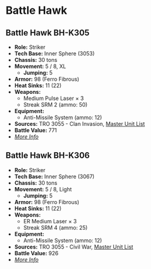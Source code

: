 # Battle Hawk
## Battle Hawk BH-K305
- **Role:** Striker
- **Tech Base:** Inner Sphere (3053)
- **Chassis:** 30 tons
- **Movement:** 5 / 8, XL
  - **Jumping:** 5
- **Armor:** 98 (Ferro Fibrous)
- **Heat Sinks:** 11 (22)
- **Weapons:**
  - Medium Pulse Laser × 3
  - Streak SRM 2 (ammo: 50)
- **Equipment:**
  - Anti-Missile System (ammo: 12)
- **Sources:** TRO 3055 - Clan Invasion, [Master Unit List](http://masterunitlist.info/Unit/Details/275/battle-hawk-bh-k305)
- **Battle Value:** 771
- [*More Info*](battle_hawk/battle_hawk_bh-k305.md)

## Battle Hawk BH-K306
- **Role:** Striker
- **Tech Base:** Inner Sphere (3067)
- **Chassis:** 30 tons
- **Movement:** 5 / 8, Light
  - **Jumping:** 5
- **Armor:** 98 (Ferro Fibrous)
- **Heat Sinks:** 11 (22)
- **Weapons:**
  - ER Medium Laser × 3
  - Streak SRM 4 (ammo: 25)
- **Equipment:**
  - Anti-Missile System (ammo: 12)
- **Sources:** TRO 3055 - Civil War, [Master Unit List](http://masterunitlist.info/Unit/Details/276/battle-hawk-bh-k306)
- **Battle Value:** 926
- [*More Info*](battle_hawk/battle_hawk_bh-k306.md)

